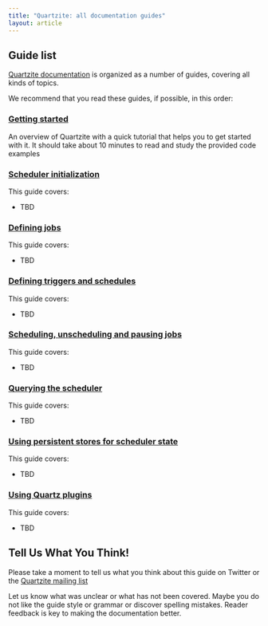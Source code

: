 ```yaml
---
title: "Quartzite: all documentation guides"
layout: article
---
```


## Guide list

[Quartzite documentation](https://github.com/clojurewerkz/) is organized as a number of guides, covering all kinds of topics.

We recommend that you read these guides, if possible, in this order:


###  [Getting started](/articles/getting_started.html)

An overview of Quartzite with a quick tutorial that helps you to get started with it. It should take about
10 minutes to read and study the provided code examples

### [Scheduler initialization](/)

This guide covers:

 * TBD


### [Defining jobs](/)

This guide covers:

 * TBD

### [Defining triggers and schedules](/)

This guide covers:

 * TBD

### [Scheduling, unscheduling and pausing jobs](/)

This guide covers:

 * TBD

### [Querying the scheduler](/)

This guide covers:

 * TBD


### [Using persistent stores for scheduler state](/)

This guide covers:

 * TBD


### [Using Quartz plugins](/)

This guide covers:

 * TBD



## Tell Us What You Think!

Please take a moment to tell us what you think about this guide on Twitter or the [Quartzite mailing list](https://groups.google.com/forum/#!forum/clojure-quartz)

Let us know what was unclear or what has not been covered. Maybe you do not like the guide style or grammar or discover spelling mistakes. Reader feedback is key to making the documentation better.
